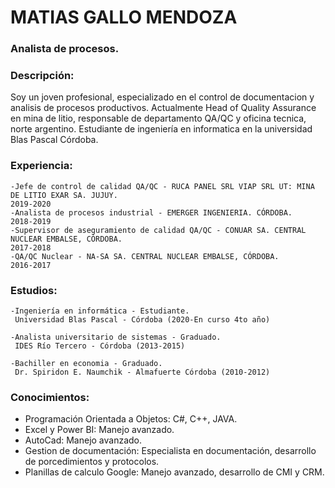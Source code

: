 # MATIAS GALLO MENDOZA 
### Analista de procesos. 
### Descripción:
Soy un joven profesional, especializado en el control de documentacion y analisis de procesos productivos. Actualmente Head of Quality Assurance en mina de litio, responsable de departamento QA/QC y oficina tecnica, norte argentino. 
Estudiante de ingeniería en informatica en la universidad Blas Pascal Córdoba.

### Experiencia:
    -Jefe de control de calidad QA/QC - RUCA PANEL SRL VIAP SRL UT: MINA DE LITIO EXAR SA. JUJUY.
    2019-2020
    -Analista de procesos industrial - EMERGER INGENIERIA. CÓRDOBA. 
    2018-2019 
    -Supervisor de aseguramiento de calidad QA/QC - CONUAR SA. CENTRAL NUCLEAR EMBALSE, CÓRDOBA.
    2017-2018
    -QA/QC Nuclear - NA-SA SA. CENTRAL NUCLEAR EMBALSE, CÓRDOBA. 
    2016-2017

### Estudios:

    -Ingeniería en informática - Estudiante.
     Universidad Blas Pascal - Córdoba (2020-En curso 4to año)

    -Analista universitario de sistemas - Graduado.
     IDES Río Tercero - Córdoba (2013-2015)
     
    -Bachiller en economia - Graduado.
     Dr. Spiridon E. Naumchik - Almafuerte Córdoba (2010-2012)

### Conocimientos:
  - Programación Orientada a Objetos: C#, C++, JAVA.
  - Excel y Power BI: Manejo avanzado.
  - AutoCad: Manejo avanzado.
  - Gestion de documentación: Especialista en documentación, desarrollo de porcedimientos y protocolos.
  - Planillas de calculo Google: Manejo avanzado, desarrollo de CMI y CRM. 

 


